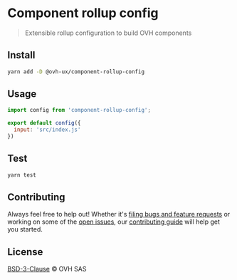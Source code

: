 # Component rollup config

> Extensible rollup configuration to build OVH components

## Install

```sh
yarn add -D @ovh-ux/component-rollup-config
```

## Usage

```js
import config from 'component-rollup-config';

export default config({
  input: 'src/index.js'
})
```

## Test

```sh
yarn test
```

## Contributing

Always feel free to help out! Whether it's [filing bugs and feature requests](https://github.com/ovh-ux/component-rollup-config/issues/new) or working on some of the [open issues](https://github.com/ovh-ux/component-rollup-config/issues), our [contributing guide](CONTRIBUTING.md) will help get you started.

## License

[BSD-3-Clause](LICENSE) © OVH SAS
